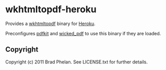 # wkhtmltopdf-heroku

Provides a [wkhtmltopdf](http://code.google.com/p/wkhtmltopdf/) binary for [Heroku](http://www.heroku.com/).

Preconfigures [pdfkit](https://rubygems.org/gems/pdfkit) and [wicked_pdf](https://rubygems.org/gems/wicked_pdf) to use this binary if they are loaded.

## Copyright

Copyright (c) 2011 Brad Phelan. See LICENSE.txt for further details.

